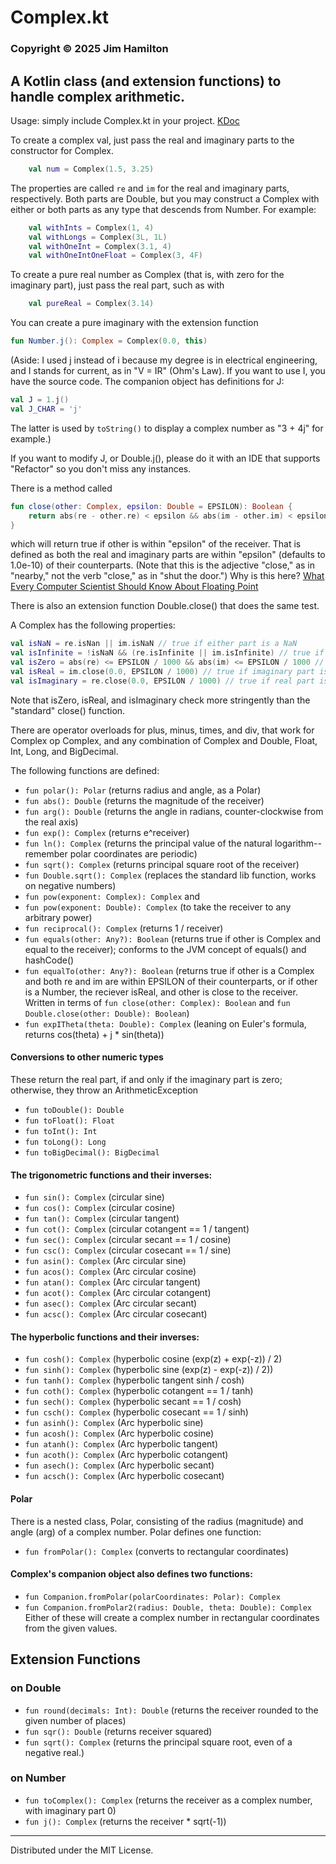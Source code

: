 # Complex.kt
### Copyright © 2025 Jim Hamilton
## A Kotlin class (and extension functions) to handle complex arithmetic.

Usage: simply include Complex.kt in your project. 
[KDoc](https://hamiltonjim.github.io/complex/index.html)

To create a complex val, just pass the real and 
imaginary parts to the constructor for Complex. 
```kotlin
    val num = Complex(1.5, 3.25)
```
The properties are called `re` and `im` for
the real and imaginary parts, respectively.
Both parts are Double, but you may construct a 
Complex with either or both parts as any type 
that descends from Number. For example:
```kotlin
    val withInts = Complex(1, 4)
    val withLongs = Complex(3L, 1L)
    val withOneInt = Complex(3.1, 4)
    val withOneIntOneFloat = Complex(3, 4F)
```

To create a pure real number as Complex (that is,
with zero for the imaginary part), just pass the
real part, such as with
```kotlin
    val pureReal = Complex(3.14)
```
You can create a pure imaginary with the extension
function 
```kotlin
fun Number.j(): Complex = Complex(0.0, this)

```
(Aside: I used j instead of i because my degree is
in electrical engineering, and I stands for current, 
as in "V = IR" (Ohm's Law). If you want to use I, you have the 
source code. The companion object has definitions 
for J:
```kotlin
val J = 1.j()
val J_CHAR = 'j'
```
The latter is used by `toString()` to display a
complex number as "3 + 4j" for example.)

If you want to modify J, or Double.j(), please do it 
with an IDE that supports "Refactor" so you don't 
miss any instances.

There is a method called
```kotlin
fun close(other: Complex, epsilon: Double = EPSILON): Boolean {
    return abs(re - other.re) < epsilon && abs(im - other.im) < epsilon
}
```
which will return
true if other is within "epsilon" of the receiver. That is
defined as both the real and imaginary parts are
within "epsilon" (defaults to 1.0e-10) of their
counterparts. (Note that this is the adjective
"close," as in "nearby," not the verb "close," as
in "shut the door.") Why is this here? [What
Every Computer Scientist Should Know About
Floating Point](https://docs.oracle.com/cd/E19957-01/806-3568/ncg_goldberg.html)

There is also an extension function Double.close()
that does the same test.

A Complex has the following properties:
```kotlin
val isNaN = re.isNan || im.isNaN // true if either part is a NaN
val isInfinite = !isNaN && (re.isInfinite || im.isInfinite) // true if !isNan and either part is infinite
val isZero = abs(re) <= EPSILON / 1000 && abs(im) <= EPSILON / 1000 // true if both parts are "close" to zero
val isReal = im.close(0.0, EPSILON / 1000) // true if imaginary part is zero
val isImaginary = re.close(0.0, EPSILON / 1000) // true if real part is zero
```
Note that isZero, isReal, and isImaginary check
more stringently than the "standard" close() 
function.

There are operator overloads for plus, minus, times,
and div, that work for Complex op Complex, and any
combination of Complex and Double, Float, Int, 
Long, and BigDecimal.

The following functions are defined:
- `fun polar(): Polar` (returns radius and angle, as a Polar)
- `fun abs(): Double` (returns the magnitude of the receiver)
- `fun arg(): Double` (returns the angle in radians,
  counter-clockwise from the real axis)
- `fun exp(): Complex` (returns e^receiver)
- `fun ln(): Complex` (returns the principal value of the natural logarithm--
remember polar coordinates are periodic)
- `fun sqrt(): Complex` (returns principal square root of the receiver)
- `fun Double.sqrt(): Complex` (replaces the standard lib function, 
works on negative numbers)
- `fun pow(exponent: Complex): Complex` and
- `fun pow(exponent: Double): Complex` (to take the receiver to
any arbitrary power)
- `fun reciprocal(): Complex` (returns 1 / receiver)
- `fun equals(other: Any?): Boolean` (returns true
if other is Complex and equal to the receiver); conforms to the JVM
concept of equals() and hashCode()
- `fun equalTo(other: Any?): Boolean` (returns true if other
is a Complex and both re and im are within EPSILON of their
counterparts, or if other is a Number, the reciever isReal, and
other is close to the receiver. Written in terms of
`fun close(other: Complex): Boolean` and
`fun Double.close(other: Double): Boolean`)
- `fun expITheta(theta: Double): Complex` (leaning on
Euler's formula, returns cos(theta) + j * sin(theta))

#### Conversions to other numeric types

These return the real part, if and only
if the imaginary part is zero; otherwise,
they throw an ArithmeticException
- `fun toDouble(): Double`
- `fun toFloat(): Float`
- `fun toInt(): Int`
- `fun toLong(): Long`
- `fun toBigDecimal(): BigDecimal`


#### The trigonometric functions and their inverses:

- `fun sin(): Complex` (circular sine)
- `fun cos(): Complex` (circular cosine)
- `fun tan(): Complex` (circular tangent)
- `fun cot(): Complex` (circular cotangent == 1 / tangent)
- `fun sec(): Complex` (circular secant == 1 / cosine)
- `fun csc(): Complex` (circular cosecant == 1 / sine)
- `fun asin(): Complex` (Arc circular sine)
- `fun acos(): Complex` (Arc circular cosine)
- `fun atan(): Complex` (Arc circular tangent)
- `fun acot(): Complex` (Arc circular cotangent)
- `fun asec(): Complex` (Arc circular secant)
- `fun acsc(): Complex` (Arc circular cosecant)

#### The hyperbolic functions and their inverses:

- `fun cosh(): Complex` (hyperbolic cosine (exp(z) + exp(-z)) / 2)
- `fun sinh(): Complex` (hyperbolic sine (exp(z) - exp(-z)) / 2))
- `fun tanh(): Complex` (hyperbolic tangent sinh / cosh)
- `fun coth(): Complex` (hyperbolic cotangent == 1 / tanh)
- `fun sech(): Complex` (hyperbolic secant == 1 / cosh)
- `fun csch(): Complex` (hyperbolic cosecant == 1 / sinh)
- `fun asinh(): Complex` (Arc hyperbolic sine)
- `fun acosh(): Complex` (Arc hyperbolic cosine)
- `fun atanh(): Complex` (Arc hyperbolic tangent)
- `fun acoth(): Complex` (Arc hyperbolic cotangent)
- `fun asech(): Complex` (Arc hyperbolic secant)
- `fun acsch(): Complex` (Arc hyperbolic cosecant)

#### Polar

There is a nested class, Polar, consisting of the
radius (magnitude) and angle (arg) of a complex
number. Polar defines one function:
- `fun fromPolar(): Complex` (converts to rectangular
coordinates)

#### Complex's companion object also defines two functions:

- `fun Companion.fromPolar(polarCoordinates: Polar): Complex`
- `fun Companion.fromPolar2(radius: Double, theta: Double): Complex`
Either of these will create a complex number in
rectangular coordinates from the given values.

## Extension Functions
### on Double

- `fun round(decimals: Int): Double` (returns the
receiver rounded to the given number of places)
- `fun sqr(): Double` (returns receiver squared)
- `fun sqrt(): Complex` (returns the principal square
root, even of a negative real.)

### on Number

- `fun toComplex(): Complex` (returns the receiver as
a complex number, with imaginary part 0)
- `fun j(): Complex` (returns the receiver * sqrt(-1))

---

Distributed under the MIT License.
